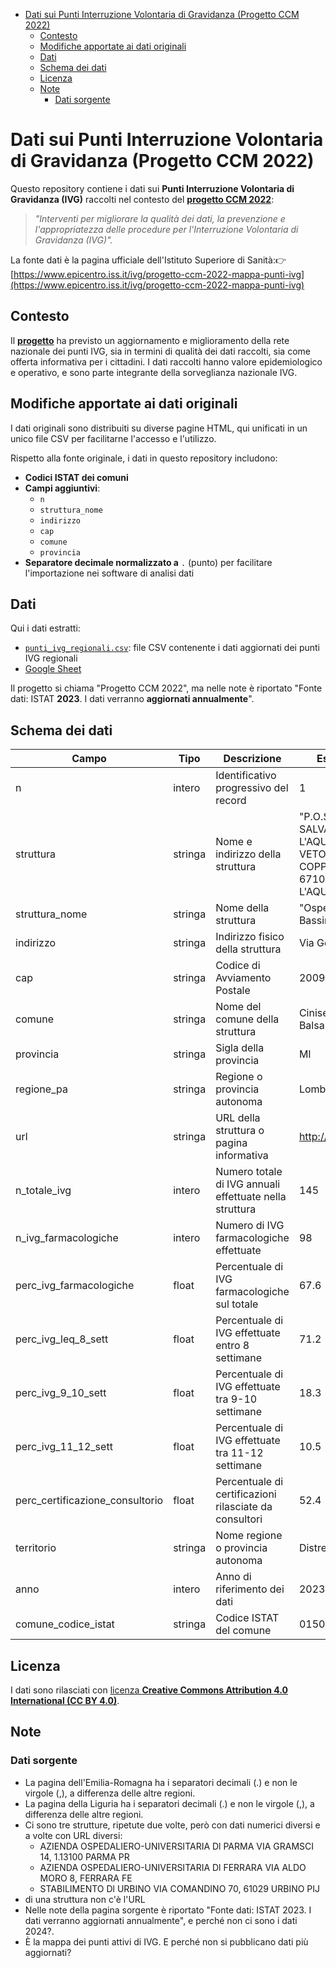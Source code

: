 - [Dati sui Punti Interruzione Volontaria di Gravidanza (Progetto CCM 2022)](#dati-sui-punti-interruzione-volontaria-di-gravidanza-progetto-ccm-2022)
  - [Contesto](#contesto)
  - [Modifiche apportate ai dati originali](#modifiche-apportate-ai-dati-originali)
  - [Dati](#dati)
  - [Schema dei dati](#schema-dei-dati)
  - [Licenza](#licenza)
  - [Note](#note)
    - [Dati sorgente](#dati-sorgente)


# Dati sui Punti Interruzione Volontaria di Gravidanza (Progetto CCM 2022)

Questo repository contiene i dati sui **Punti Interruzione Volontaria di Gravidanza (IVG)** raccolti nel contesto del [**progetto CCM 2022**](https://www.epicentro.iss.it/ivg/progetto-ccm-2022):

>
> *"Interventi per migliorare la qualità dei dati, la prevenzione e l'appropriatezza delle procedure per l'Interruzione Volontaria di Gravidanza (IVG)".*

La fonte dati è la pagina ufficiale dell'Istituto Superiore di Sanità:👉 [https://www.epicentro.iss.it/ivg/progetto-ccm-2022-mappa-punti-ivg](https://www.epicentro.iss.it/ivg/progetto-ccm-2022-mappa-punti-ivg)

## Contesto

Il [**progetto**](https://www.epicentro.iss.it/ivg/progetto-ccm-2022) ha previsto un aggiornamento e miglioramento della rete nazionale dei punti IVG, sia in termini di qualità dei dati raccolti, sia come offerta informativa per i cittadini. I dati raccolti hanno valore epidemiologico e operativo, e sono parte integrante della sorveglianza nazionale IVG.

## Modifiche apportate ai dati originali

I dati originali sono distribuiti su diverse pagine HTML, qui unificati in un unico file CSV per facilitarne l'accesso e l'utilizzo.

Rispetto alla fonte originale, i dati in questo repository includono:

- **Codici ISTAT dei comuni**
- **Campi aggiuntivi**:
  - `n`
  - `struttura_nome`
  - `indirizzo`
  - `cap`
  - `comune`
  - `provincia`
- **Separatore decimale normalizzato a** `.` (punto) per facilitare l'importazione nei software di analisi dati

## Dati

Qui i dati estratti:

- [`punti_ivg_regionali.csv`](data/punti_ivg_regionali.csv): file CSV contenente i dati aggiornati dei punti IVG regionali
- [Google Sheet](https://docs.google.com/spreadsheets/d/1Si80dFrgBhZbTyLq3LMhSOxQYuIWbyJwJjCdDJHoV4o/edit?usp=sharing)

Il progetto si chiama "Progetto CCM 2022", ma nelle note è riportato "Fonte dati: ISTAT **2023**. I dati verranno **aggiornati annualmente**".

## Schema dei dati

| Campo | Tipo | Descrizione | Esempio |
| --- | --- | --- | --- |
| n | intero | Identificativo progressivo del record | 1 |
| struttura | stringa | Nome e indirizzo della struttura | "P.O.SAN SALVATORE L'AQUILA VIA VETOIO COPPITO, 67100 L'AQUILA AQ" |
| struttura_nome | stringa | Nome della struttura | "Ospedale Bassini" |
| indirizzo | stringa | Indirizzo fisico della struttura | Via Gorki 50 |
| cap | stringa | Codice di Avviamento Postale | 20092 |
| comune | stringa | Nome del comune della struttura | Cinisello Balsamo |
| provincia | stringa | Sigla della provincia | MI |
| regione_pa | stringa | Regione o provincia autonoma | Lombardia |
| url | stringa | URL della struttura o pagina informativa | http://esempio.it |
| n_totale_ivg | intero | Numero totale di IVG annuali effettuate nella struttura | 145 |
| n_ivg_farmacologiche | intero | Numero di IVG farmacologiche effettuate | 98 |
| perc_ivg_farmacologiche | float | Percentuale di IVG farmacologiche sul totale | 67.6 |
| perc_ivg_leq_8_sett | float | Percentuale di IVG effettuate entro 8 settimane | 71.2 |
| perc_ivg_9_10_sett | float | Percentuale di IVG effettuate tra 9-10 settimane | 18.3 |
| perc_ivg_11_12_sett | float | Percentuale di IVG effettuate tra 11-12 settimane | 10.5 |
| perc_certificazione_consultorio | float | Percentuale di certificazioni rilasciate da consultori | 52.4 |
| territorio | stringa | Nome regione o provincia autonoma | Distretto 3 |
| anno | intero | Anno di riferimento dei dati | 2023 |
| comune_codice_istat | stringa | Codice ISTAT del comune | 015055 |

## Licenza

I dati sono rilasciati con [licenza **Creative Commons Attribution 4.0 International (CC BY 4.0)**](LICENSE.md).

## Note

### Dati sorgente

- La pagina dell'Emilia-Romagna ha i separatori decimali (.) e non le virgole (,), a differenza delle altre regioni.
- La pagina della Liguria ha i separatori decimali (.) e non le virgole (,), a differenza delle altre regioni.
- Ci sono tre strutture, ripetute due volte, però con dati numerici diversi e a volte con URL diversi:
  - AZIENDA OSPEDALIERO-UNIVERSITARIA Dl PARMA VIA GRAMSCI 14, 1.13100 PARMA PR
  - AZIENDA OSPEDALIERO-UNIVERSITARIA Dl FERRARA VIA ALDO MORO 8, FERRARA FE
  - STABILIMENTO Dl URBINO VIA COMANDINO 70, 61029 URBINO PIJ
- di una struttura non c'è l'URL
- Nelle note della pagina sorgente è riportato "Fonte dati: ISTAT 2023. I dati verranno aggiornati annualmente", e perché non ci sono i dati 2024?.
- È la mappa dei punti attivi di IVG. E perché non si pubblicano dati più aggiornati?
